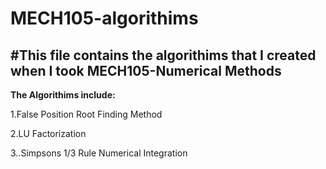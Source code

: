 # **MECH105-algorithims**
#This file contains the algorithims that I created when I took MECH105-Numerical Methods
-----------------------------------------------------------------


**The Algorithims include:**

1.False Position Root Finding Method

2.LU Factorization

3..Simpsons 1/3 Rule Numerical Integration

